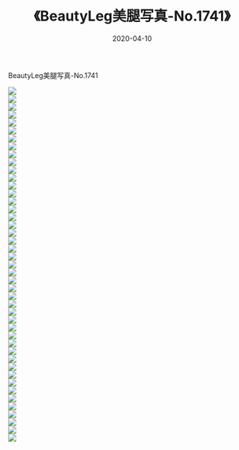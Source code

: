 ﻿---
layout: post
title:  《BeautyLeg美腿写真-No.1741》
date:   2020-04-10
img: http://img.660000.xyz/Sharelink/网络美图/2020/BeautyLeg美腿写真-No.1741/000.jpg
categories: [美女, 清纯, 唯美]
---

BeautyLeg美腿写真-No.1741

  ![](http://img.660000.xyz/Sharelink/网络美图/2020/BeautyLeg美腿写真-No.1741/001.jpg) <br> ![](http://img.660000.xyz/Sharelink/网络美图/2020/BeautyLeg美腿写真-No.1741/002.jpg) <br> ![](http://img.660000.xyz/Sharelink/网络美图/2020/BeautyLeg美腿写真-No.1741/003.jpg) <br> ![](http://img.660000.xyz/Sharelink/网络美图/2020/BeautyLeg美腿写真-No.1741/004.jpg) <br> ![](http://img.660000.xyz/Sharelink/网络美图/2020/BeautyLeg美腿写真-No.1741/005.jpg) <br> ![](http://img.660000.xyz/Sharelink/网络美图/2020/BeautyLeg美腿写真-No.1741/006.jpg) <br> ![](http://img.660000.xyz/Sharelink/网络美图/2020/BeautyLeg美腿写真-No.1741/007.jpg) <br> ![](http://img.660000.xyz/Sharelink/网络美图/2020/BeautyLeg美腿写真-No.1741/008.jpg) <br> ![](http://img.660000.xyz/Sharelink/网络美图/2020/BeautyLeg美腿写真-No.1741/009.jpg) <br> ![](http://img.660000.xyz/Sharelink/网络美图/2020/BeautyLeg美腿写真-No.1741/010.jpg) <br> ![](http://img.660000.xyz/Sharelink/网络美图/2020/BeautyLeg美腿写真-No.1741/011.jpg) <br> ![](http://img.660000.xyz/Sharelink/网络美图/2020/BeautyLeg美腿写真-No.1741/012.jpg) <br> ![](http://img.660000.xyz/Sharelink/网络美图/2020/BeautyLeg美腿写真-No.1741/013.jpg) <br> ![](http://img.660000.xyz/Sharelink/网络美图/2020/BeautyLeg美腿写真-No.1741/014.jpg) <br> ![](http://img.660000.xyz/Sharelink/网络美图/2020/BeautyLeg美腿写真-No.1741/015.jpg) <br> ![](http://img.660000.xyz/Sharelink/网络美图/2020/BeautyLeg美腿写真-No.1741/016.jpg) <br> ![](http://img.660000.xyz/Sharelink/网络美图/2020/BeautyLeg美腿写真-No.1741/017.jpg) <br> ![](http://img.660000.xyz/Sharelink/网络美图/2020/BeautyLeg美腿写真-No.1741/018.jpg) <br> ![](http://img.660000.xyz/Sharelink/网络美图/2020/BeautyLeg美腿写真-No.1741/019.jpg) <br> ![](http://img.660000.xyz/Sharelink/网络美图/2020/BeautyLeg美腿写真-No.1741/020.jpg) <br> ![](http://img.660000.xyz/Sharelink/网络美图/2020/BeautyLeg美腿写真-No.1741/021.jpg) <br> ![](http://img.660000.xyz/Sharelink/网络美图/2020/BeautyLeg美腿写真-No.1741/022.jpg) <br> ![](http://img.660000.xyz/Sharelink/网络美图/2020/BeautyLeg美腿写真-No.1741/023.jpg) <br> ![](http://img.660000.xyz/Sharelink/网络美图/2020/BeautyLeg美腿写真-No.1741/024.jpg) <br> ![](http://img.660000.xyz/Sharelink/网络美图/2020/BeautyLeg美腿写真-No.1741/025.jpg) <br> ![](http://img.660000.xyz/Sharelink/网络美图/2020/BeautyLeg美腿写真-No.1741/026.jpg) <br> ![](http://img.660000.xyz/Sharelink/网络美图/2020/BeautyLeg美腿写真-No.1741/027.jpg) <br> ![](http://img.660000.xyz/Sharelink/网络美图/2020/BeautyLeg美腿写真-No.1741/028.jpg) <br> ![](http://img.660000.xyz/Sharelink/网络美图/2020/BeautyLeg美腿写真-No.1741/029.jpg) <br> ![](http://img.660000.xyz/Sharelink/网络美图/2020/BeautyLeg美腿写真-No.1741/030.jpg) <br> ![](http://img.660000.xyz/Sharelink/网络美图/2020/BeautyLeg美腿写真-No.1741/031.jpg) <br> ![](http://img.660000.xyz/Sharelink/网络美图/2020/BeautyLeg美腿写真-No.1741/032.jpg) <br> ![](http://img.660000.xyz/Sharelink/网络美图/2020/BeautyLeg美腿写真-No.1741/033.jpg) <br> ![](http://img.660000.xyz/Sharelink/网络美图/2020/BeautyLeg美腿写真-No.1741/034.jpg) <br> ![](http://img.660000.xyz/Sharelink/网络美图/2020/BeautyLeg美腿写真-No.1741/035.jpg) <br> ![](http://img.660000.xyz/Sharelink/网络美图/2020/BeautyLeg美腿写真-No.1741/036.jpg) <br> ![](http://img.660000.xyz/Sharelink/网络美图/2020/BeautyLeg美腿写真-No.1741/037.jpg) <br> ![](http://img.660000.xyz/Sharelink/网络美图/2020/BeautyLeg美腿写真-No.1741/038.jpg) <br> ![](http://img.660000.xyz/Sharelink/网络美图/2020/BeautyLeg美腿写真-No.1741/039.jpg) <br> ![](http://img.660000.xyz/Sharelink/网络美图/2020/BeautyLeg美腿写真-No.1741/040.jpg) <br> ![](http://img.660000.xyz/Sharelink/网络美图/2020/BeautyLeg美腿写真-No.1741/041.jpg) <br> ![](http://img.660000.xyz/Sharelink/网络美图/2020/BeautyLeg美腿写真-No.1741/042.jpg) <br> ![](http://img.660000.xyz/Sharelink/网络美图/2020/BeautyLeg美腿写真-No.1741/043.jpg) <br> ![](http://img.660000.xyz/Sharelink/网络美图/2020/BeautyLeg美腿写真-No.1741/044.jpg) <br> ![](http://img.660000.xyz/Sharelink/网络美图/2020/BeautyLeg美腿写真-No.1741/045.jpg) <br>
